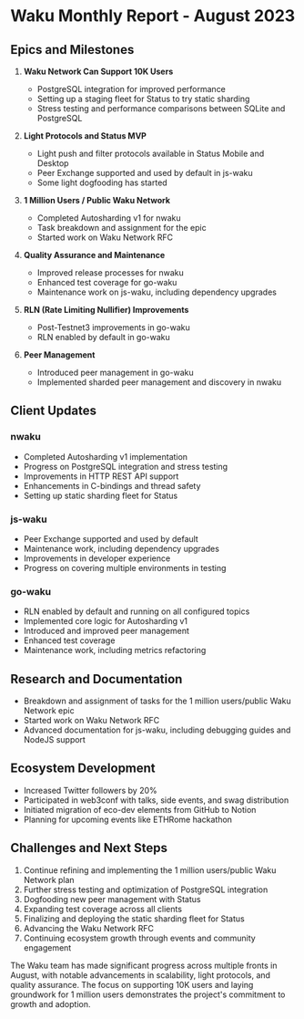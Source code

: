 # Waku Monthly Report - August 2023

## Epics and Milestones

1. **Waku Network Can Support 10K Users**
   - PostgreSQL integration for improved performance
   - Setting up a staging fleet for Status to try static sharding
   - Stress testing and performance comparisons between SQLite and PostgreSQL

2. **Light Protocols and Status MVP**
   - Light push and filter protocols available in Status Mobile and Desktop
   - Peer Exchange supported and used by default in js-waku
   - Some light dogfooding has started

3. **1 Million Users / Public Waku Network**
   - Completed Autosharding v1 for nwaku
   - Task breakdown and assignment for the epic
   - Started work on Waku Network RFC

4. **Quality Assurance and Maintenance**
   - Improved release processes for nwaku
   - Enhanced test coverage for go-waku
   - Maintenance work on js-waku, including dependency upgrades

5. **RLN (Rate Limiting Nullifier) Improvements**
   - Post-Testnet3 improvements in go-waku
   - RLN enabled by default in go-waku

6. **Peer Management**
   - Introduced peer management in go-waku
   - Implemented sharded peer management and discovery in nwaku

## Client Updates

### nwaku

- Completed Autosharding v1 implementation
- Progress on PostgreSQL integration and stress testing
- Improvements in HTTP REST API support
- Enhancements in C-bindings and thread safety
- Setting up static sharding fleet for Status

### js-waku

- Peer Exchange supported and used by default
- Maintenance work, including dependency upgrades
- Improvements in developer experience
- Progress on covering multiple environments in testing

### go-waku

- RLN enabled by default and running on all configured topics
- Implemented core logic for Autosharding v1
- Introduced and improved peer management
- Enhanced test coverage
- Maintenance work, including metrics refactoring

## Research and Documentation

- Breakdown and assignment of tasks for the 1 million users/public Waku Network epic
- Started work on Waku Network RFC
- Advanced documentation for js-waku, including debugging guides and NodeJS support

## Ecosystem Development

- Increased Twitter followers by 20%
- Participated in web3conf with talks, side events, and swag distribution
- Initiated migration of eco-dev elements from GitHub to Notion
- Planning for upcoming events like ETHRome hackathon

## Challenges and Next Steps

1. Continue refining and implementing the 1 million users/public Waku Network plan
2. Further stress testing and optimization of PostgreSQL integration
3. Dogfooding new peer management with Status
4. Expanding test coverage across all clients
5. Finalizing and deploying the static sharding fleet for Status
6. Advancing the Waku Network RFC
7. Continuing ecosystem growth through events and community engagement

The Waku team has made significant progress across multiple fronts in August, with notable advancements in scalability, light protocols, and quality assurance. The focus on supporting 10K users and laying groundwork for 1 million users demonstrates the project's commitment to growth and adoption.